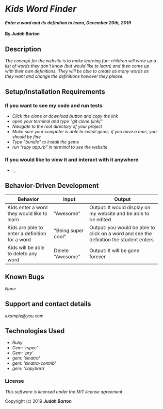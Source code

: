 # _Kids Word Finder_

#### _Enter a word and its definition to learn, December 20th, 2019_

#### By _**Judah Barton**_

## Description

_The concept for the website is to make learning fun: children will write up a list of words they don't know (but would like to learn) and then come up with their own definitions. They will be able to create as many words as they want and change the definitions however they please._

## Setup/Installation Requirements

### If you want to see my code and run tests

* _Click the clone or download button and copy the link_
* _open your terminal and type "git clone (link)"_
* _Navigate to the root directory of your project_
* _Make sure your computer is able to install gems, if you have a mac, you should be fine_
* _Type "bundle" to install the gems_
* _run "ruby app.rb" in terminal to see the website_

### If you would like to view it and interact with it anywhere

* __

## Behavior-Driven Development
|  Behavior | Input  | Output  |
|---|---|---|
| Kids enter a word they would like to learn | "Awesome" | Output: It would display on my website and be able to be edited |
| Kids are able to enter a definition for a word | "Being super cool" | Output: you would be able to click on a word and see the definition the student enters |
| Kids will be able to delete any word | Delete "Awesome" | Output: It will be gone forever |

## Known Bugs

_None_

## Support and contact details

_example@you.com_

## Technologies Used

* _Ruby_
* _Gem: 'rspec'_
* _Gem: 'pry'_
* _gem: 'sinatra'_
* _gem: 'sinatra-contrib'_
* _gem: 'capybara'_

### License

*This software is licensed under the MIT license agreement*

Copyright (c) 2019 **_Judah Barton_**
